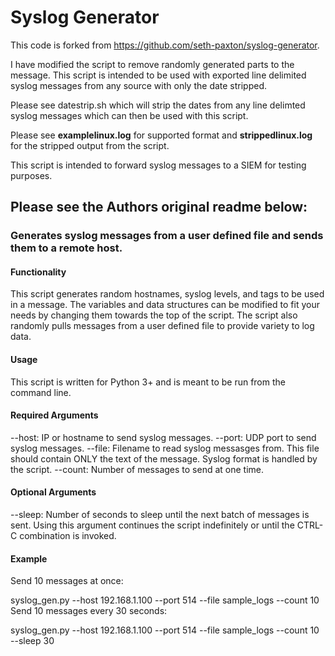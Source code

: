 # <h1>Syslog Generator</h1>

This code is forked from https://github.com/seth-paxton/syslog-generator.

I have modified the script to remove randomly generated parts to the message. This script is intended to be used with exported line delimited syslog messages from any source with only the date stripped.

Please see datestrip.sh which will strip the dates from any line delimted syslog messages which can then be used with this script.

Please see **examplelinux.log** for supported format and **strippedlinux.log** for the stripped output from the script.

This script is intended to forward syslog messages to a SIEM for testing purposes.

<h2> Please see the Authors original readme below:</h2>

<h3> Generates syslog messages from a user defined file and sends them to a remote host.</h3>

<h4>Functionality</h4>
This script generates random hostnames, syslog levels, and tags to be used in a message. The variables and data structures can be modified to fit your needs by changing them towards the top of the script. The script also randomly pulls messages from a user defined file to provide variety to log data.

<h4>Usage</h4>
This script is written for Python 3+ and is meant to be run from the command line.

<h4>Required Arguments</h4>
--host: IP or hostname to send syslog messages.
--port: UDP port to send syslog messages.
--file: Filename to read syslog messasges from. This file should contain ONLY the text of the message. Syslog format is handled by the script.
--count: Number of messages to send at one time.
<h4>Optional Arguments</h4>
--sleep: Number of seconds to sleep until the next batch of messages is sent. Using this argument continues the script indefinitely or until the CTRL-C combination is invoked.
<h4>Example</h4>
Send 10 messages at once:

syslog_gen.py --host 192.168.1.100 --port 514 --file sample_logs --count 10 
Send 10 messages every 30 seconds:

syslog_gen.py --host 192.168.1.100 --port 514 --file sample_logs --count 10 --sleep 30 

